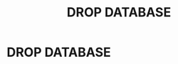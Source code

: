 ﻿---
layout: default
title: DROP DATABASE
nav_order: 15
parent: Запросы SQL+
grand_parent: Справочная информация
has_children: false
has_toc: false
---

DROP DATABASE
=============
